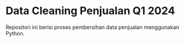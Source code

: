 # Data Cleaning Penjualan Q1 2024

Repositori ini berisi proses pembersihan data penjualan menggunakan Python.
